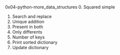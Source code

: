 0x04-python-more_data_structures
0. Squared simple
1. Search and replace
2. Unique addition
3. Present in both
4. Only differents
5. Number of keys
6. Print sorted dictionary
7. Update dictionary
